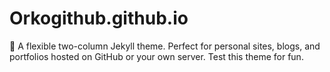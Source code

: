 # Orkogithub.github.io
:triangular_ruler: A flexible two-column Jekyll theme. Perfect for personal sites, blogs, and portfolios hosted on GitHub or your own server.
Test this theme for fun.
